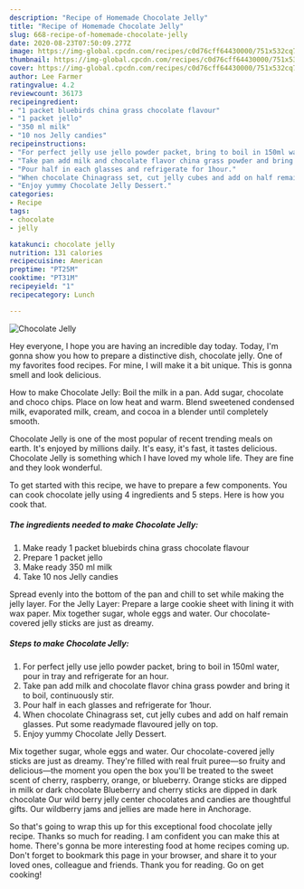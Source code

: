 ```yaml
---
description: "Recipe of Homemade Chocolate Jelly"
title: "Recipe of Homemade Chocolate Jelly"
slug: 668-recipe-of-homemade-chocolate-jelly
date: 2020-08-23T07:50:09.277Z
image: https://img-global.cpcdn.com/recipes/c0d76cff64430000/751x532cq70/chocolate-jelly-recipe-main-photo.jpg
thumbnail: https://img-global.cpcdn.com/recipes/c0d76cff64430000/751x532cq70/chocolate-jelly-recipe-main-photo.jpg
cover: https://img-global.cpcdn.com/recipes/c0d76cff64430000/751x532cq70/chocolate-jelly-recipe-main-photo.jpg
author: Lee Farmer
ratingvalue: 4.2
reviewcount: 36173
recipeingredient:
- "1 packet bluebirds china grass chocolate flavour"
- "1 packet jello"
- "350 ml milk"
- "10 nos Jelly candies"
recipeinstructions:
- "For perfect jelly use jello powder packet, bring to boil in 150ml water, pour in tray and refrigerate for an hour."
- "Take pan add milk and chocolate flavor china grass powder and bring it to boil, continuously stir."
- "Pour half in each glasses and refrigerate for 1hour."
- "When chocolate Chinagrass set, cut jelly cubes and add on half remain glasses. Put some readymade flavoured jelly on top."
- "Enjoy yummy Chocolate Jelly Dessert."
categories:
- Recipe
tags:
- chocolate
- jelly

katakunci: chocolate jelly 
nutrition: 131 calories
recipecuisine: American
preptime: "PT25M"
cooktime: "PT31M"
recipeyield: "1"
recipecategory: Lunch

---
```



![Chocolate Jelly](https://img-global.cpcdn.com/recipes/c0d76cff64430000/751x532cq70/chocolate-jelly-recipe-main-photo.jpg)

Hey everyone, I hope you are having an incredible day today. Today, I'm gonna show you how to prepare a distinctive dish, chocolate jelly. One of my favorites food recipes. For mine, I will make it a bit unique. This is gonna smell and look delicious.

How to make Chocolate Jelly: Boil the milk in a pan. Add sugar, chocolate and choco chips. Place on low heat and warm. Blend sweetened condensed milk, evaporated milk, cream, and cocoa in a blender until completely smooth.

Chocolate Jelly is one of the most popular of recent trending meals on earth. It's enjoyed by millions daily. It's easy, it's fast, it tastes delicious. Chocolate Jelly is something which I have loved my whole life. They are fine and they look wonderful.


To get started with this recipe, we have to prepare a few components. You can cook chocolate jelly using 4 ingredients and 5 steps. Here is how you cook that.

<!--inarticleads1-->

##### The ingredients needed to make Chocolate Jelly:

1. Make ready 1 packet bluebirds china grass chocolate flavour
1. Prepare 1 packet jello
1. Make ready 350 ml milk
1. Take 10 nos Jelly candies


Spread evenly into the bottom of the pan and chill to set while making the jelly layer. For the Jelly Layer: Prepare a large cookie sheet with lining it with wax paper. Mix together sugar, whole eggs and water. Our chocolate-covered jelly sticks are just as dreamy. 

<!--inarticleads2-->

##### Steps to make Chocolate Jelly:

1. For perfect jelly use jello powder packet, bring to boil in 150ml water, pour in tray and refrigerate for an hour.
1. Take pan add milk and chocolate flavor china grass powder and bring it to boil, continuously stir.
1. Pour half in each glasses and refrigerate for 1hour.
1. When chocolate Chinagrass set, cut jelly cubes and add on half remain glasses. Put some readymade flavoured jelly on top.
1. Enjoy yummy Chocolate Jelly Dessert.


Mix together sugar, whole eggs and water. Our chocolate-covered jelly sticks are just as dreamy. They&#39;re filled with real fruit puree—so fruity and delicious—the moment you open the box you&#39;ll be treated to the sweet scent of cherry, raspberry, orange, or blueberry. Orange sticks are dipped in milk or dark chocolate Blueberry and cherry sticks are dipped in dark chocolate Our wild berry jelly center chocolates and candies are thoughtful gifts. Our wildberry jams and jellies are made here in Anchorage. 

So that's going to wrap this up for this exceptional food chocolate jelly recipe. Thanks so much for reading. I am confident you can make this at home. There's gonna be more interesting food at home recipes coming up. Don't forget to bookmark this page in your browser, and share it to your loved ones, colleague and friends. Thank you for reading. Go on get cooking!
